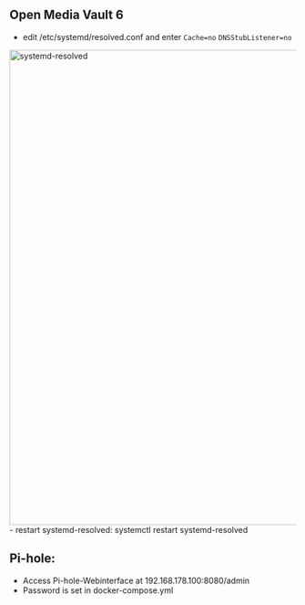 ## Open Media Vault 6
- edit /etc/systemd/resolved.conf and enter `Cache=no` `DNSStubListener=no`

<img width="833" alt="systemd-resolved" src="https://user-images.githubusercontent.com/78471292/220921274-e118df7d-2c48-4910-80f8-d13910f8f8dd.png">
- restart systemd-resolved: systemctl restart systemd-resolved

## Pi-hole:
- Access Pi-hole-Webinterface at 192.168.178.100:8080/admin 
- Password is set in docker-compose.yml
